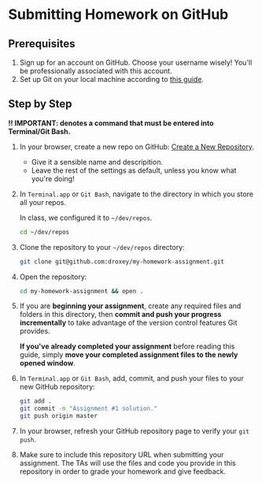 # Submitting Homework on GitHub

## Prerequisites

1.  Sign up for an account on GitHub. Choose your username wisely! You'll be professionally associated with this account.
1.  Set up Git on your local machine according to [this guide](https://github.com/outputs-io/dataviz-docs/blob/master/git/README.md).

## Step by Step

**‼️ IMPORTANT: denotes a command that must be entered into Terminal/Git Bash.**

1.  In your browser, create a new repo on GitHub: [Create a New Repository](https://github.com/new).

    * Give it a sensible name and descripition.
    * Leave the rest of the settings as default, unless you know what you're doing!

1.  In `Terminal.app` or `Git Bash`, navigate to the directory in which you store all your repos.

    In class, we configured it to `~/dev/repos`.

    ```bash
    cd ~/dev/repos
    ```

1.  Clone the repository to your `~/dev/repos` directory:

    ```bash
    git clone git@github.com:droxey/my-homework-assignment.git
    ```

1.  Open the repository:

    ```bash
    cd my-homework-assignment && open .
    ```

1.  If you are **beginning your assignment**, create any required files and folders in this directory, then **commit and push your progress incrementally** to take advantage of the version control features Git provides.

    **If you've already completed your assignment** before reading this guide, simply **move your completed assignment files to the newly opened window**.

1.  In `Terminal.app` or `Git Bash`, add, commit, and push your files to your new GitHub repository:

    ```bash
    git add .
    git commit -m "Assignment #1 solution."
    git push origin master
    ```

1.  In your browser, refresh your GitHub repository page to verify your `git push`.

1.  Make sure to include this repository URL when submitting your assignment. The TAs will use the files and code you provide in this repository in order to grade your homework and give feedback.
